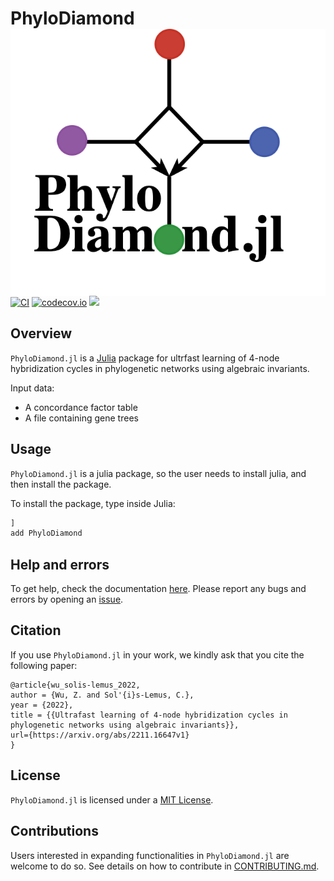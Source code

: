 # PhyloDiamond<picture> <img alt="phylodiamond logo" src="docs/src/logo_unrooted_trans.png" align=right></picture>

[![CI](https://github.com/solislemuslab/PhyloDiamond.jl/actions/workflows/CI.yml/badge.svg)](https://github.com/solislemuslab/PhyloDiamond.jl/actions/workflows/CI.yml)
[![codecov.io](https://codecov.io/gh/zwu363/PhyloDiamond.jl/branch/master/graph/badge.svg?token=AXGI6GHHCY)](http://codecov.io/gh/zwu363/PhyloDiamond.jl)
[![](https://img.shields.io/badge/docs-dev-blue.svg)](https://solislemus.github.io/PhyloDiamond.jl/dev)

## Overview

`PhyloDiamond.jl` is a [Julia](http://julialang.org/) package for ultrfast learning of 4-node hybridization cycles in phylogenetic networks using algebraic invariants.

Input data:
- A concordance factor table
- A file containing gene trees

## Usage

`PhyloDiamond.jl` is a julia package, so the user needs to install julia, and then install the package.

To install the package, type inside Julia:
```julia
]
add PhyloDiamond
```

## Help and errors

To get help, check the documentation [here](https://solislemuslab.github.io/PhyloDiamond.jl/dev). Please report any bugs and errors by opening an
[issue](https://github.com/solislemuslab/PhyloDiamond.jl/issues/new).

## Citation

If you use `PhyloDiamond.jl` in your work, we kindly ask that you cite the following paper: 
```
@article{wu_solis-lemus_2022,
author = {Wu, Z. and Sol'{i}s-Lemus, C.},
year = {2022},
title = {{Ultrafast learning of 4-node hybridization cycles in phylogenetic networks using algebraic invariants}},
url={https://arxiv.org/abs/2211.16647v1}
}
```

## License

`PhyloDiamond.jl` is licensed under a
[MIT License](https://github.com/solislemuslab/PhyloDiamond.jl/blob/master/LICENSE).


## Contributions

Users interested in expanding functionalities in `PhyloDiamond.jl` are welcome to do so. See details on how to contribute in [CONTRIBUTING.md](https://github.com/solislemuslab/PhyloDiamond.jl/blob/master/CONTRIBUTING.md).

                        
